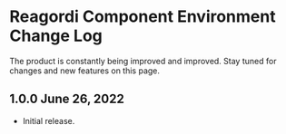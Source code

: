 # Reagordi Component Environment Change Log

The product is constantly being improved and improved. Stay tuned for changes and new features on this page.

## 1.0.0 June 26, 2022
* Initial release.
